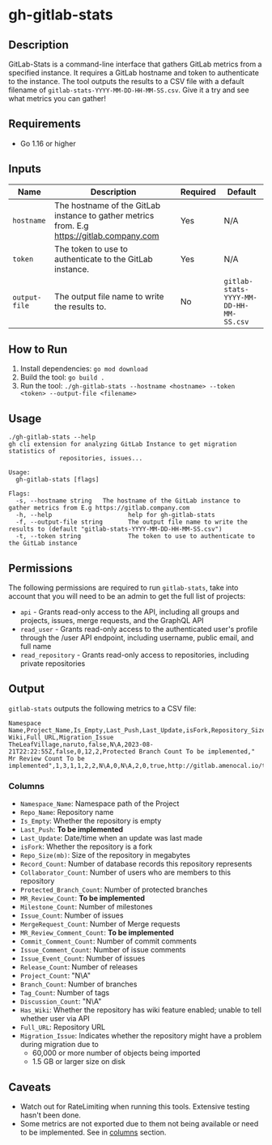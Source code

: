 # gh-gitlab-stats

## Description

GitLab-Stats is a command-line interface that gathers GitLab metrics from a specified instance. It requires a GitLab hostname and token to authenticate to the instance. The tool outputs the results to a CSV file with a default filename of `gitlab-stats-YYYY-MM-DD-HH-MM-SS.csv`. Give it a try and see what metrics you can gather!

## Requirements

- Go 1.16 or higher

## Inputs

| Name | Description | Required | Default |
|------|-------------|----------|---------|
| `hostname` | The hostname of the GitLab instance to gather metrics from. E.g https://gitlab.company.com | Yes | N/A |
| `token` | The token to use to authenticate to the GitLab instance. | Yes | N/A |
| `output-file` | The output file name to write the results to. | No | `gitlab-stats-YYYY-MM-DD-HH-MM-SS.csv` |

## How to Run

1. Install dependencies: `go mod download`
2. Build the tool: `go build .`
3. Run the tool: `./gh-gitlab-stats --hostname <hostname> --token <token> --output-file <filename>`

## Usage

```
./gh-gitlab-stats --help
gh cli extension for analyzing GitLab Instance to get migration statistics of
              repositories, issues...

Usage:
  gh-gitlab-stats [flags]

Flags:
  -s, --hostname string   The hostname of the GitLab instance to gather metrics from E.g https://gitlab.company.com
  -h, --help                     help for gh-gitlab-stats
  -f, --output-file string       The output file name to write the results to (default "gitlab-stats-YYYY-MM-DD-HH-MM-SS.csv")
  -t, --token string             The token to use to authenticate to the GitLab instance
```

## Permissions

The following permissions are required to run `gitlab-stats`, take into account that you will need to be an admin to get the full list of projects:

- `api` - Grants read-only access to the API, including all groups and projects, issues, merge requests, and the GraphQL API
- `read_user` - Grants read-only access to the authenticated user's profile through the /user API endpoint, including username, public email, and full name
- `read_repository` - Grants read-only access to repositories, including private repositories

## Output

`gitlab-stats` outputs the following metrics to a CSV file:

```csv
Namespace Name,Project_Name,Is_Empty,Last_Push,Last_Update,isFork,Repository_Size(mb),Record_Count,Collaborator_Count,Protected_Branch_Count,MR_Review_Count,Milestone_Count,Issue_Count,MergeRequest_Count,MR_Review_Comment_Count,Commit_Comment_Count,Issue_Comment_Count,Issue_Event_Count,Release_Count,Project_Count,Branch_Count,Tag_Count,Has Wiki,Full_URL,Migration_Issue
TheLeafVillage,naruto,false,N\A,2023-08-21T22:22:55Z,false,0,12,2,Protected Branch Count To be implemented," Mr Review Count To be implemented",1,3,1,1,2,2,N\A,0,N\A,2,0,true,http://gitlab.amenocal.io/theleafvillage/naruto
```

### Columns

- `Namespace_Name`: Namespace path of the Project
- `Repo_Name`: Repository name
- `Is_Empty`: Whether the repository is empty
- `Last_Push`: **To be implemented**
- `Last_Update`: Date/time when an update was last made
- `isFork`: Whether the repository is a fork
- `Repo_Size(mb)`: Size of the repository in megabytes
- `Record_Count`: Number of database records this repository represents
- `Collaborator_Count`: Number of users who are members to this repository
- `Protected_Branch_Count`: Number of protected branches
- `MR_Review_Count`: **To be implemented**
- `Milestone_Count`: Number of milestones
- `Issue_Count`: Number of issues
- `MergeRequest_Count`: Number of Merge requests
- `MR_Review_Comment_Count`: **To be implemented**
- `Commit_Comment_Count`: Number of commit comments
- `Issue_Comment_Count`: Number of issue comments
- `Issue_Event_Count`: Number of issues
- `Release_Count`: Number of releases
- `Project_Count`: "N\A"
- `Branch_Count`: Number of branches
- `Tag_Count`: Number of tags
- `Discussion_Count`: "N\A"
- `Has_Wiki`: Whether the repository has wiki feature enabled; unable to tell whether user via API
- `Full_URL`: Repository URL
- `Migration_Issue`: Indicates whether the repository might have a problem during migration due to
  - 60,000 or more number of objects being imported
  - 1.5 GB or larger size on disk

## Caveats

- Watch out for RateLimiting when running this tools. Extensive testing hasn't been done.
- Some metrics are not exported due to them not being available or need to be implemented. See in [columns](#columns) section.
